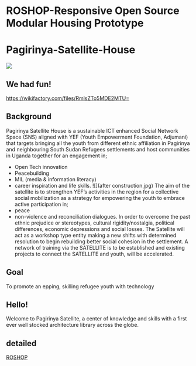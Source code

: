 # ROSHOP-Responsive Open Source Modular Housing Prototype
# Pagirinya-Satellite-House
![](gallery.jpg)

## We had fun!
https://wikifactory.com/files/RmlsZTo5MDE2MTU= 

## Background
Pagirinya Satellite House is a sustainable ICT enhanced Social Network Space (SNS) aligned with YEF (Youth Empowerment Foundation, Adjumani) that targets bringing all the youth from different ethnic affiliation in Pagirinya and neighbouring South Sudan Refugees settlements and host communities in Uganda together for an engagement in;
- Open Tech innovation 
- Peacebuilding 
- MIL (media & information literacy)
- career inspiration and life skills. 
![](after construction.jpg)
The aim of the satellite is to strengthen YEF’s activities in the region for a collective social mobilization as a strategy for empowering the youth to embrace active participation in; 
- peace 
- non-violence and reconciliation dialogues. 
In order to overcome the past ethnic prejudice or stereotypes, cultural rigidity/nostalgia, political differences, economic depressions and social losses. 
The Satellite will act as a workshop type entity making a new shifts with determined resolution to begin rebuilding better social cohesion in the settlement. A network of training via the SATELLITE is to be established and existing projects to connect the SATELLITE and youth, will be accelerated.

## Goal
To promote an epping, skilling refugee youth with technology

## Hello!
Welcome to Pagirinya Satellite, a center of knowledge and skills with a first ever well stocked architecture library across the globe.

## detailed 
[ROSHOP](https://demos.mediaarchitecture.org/mab/project/53)

